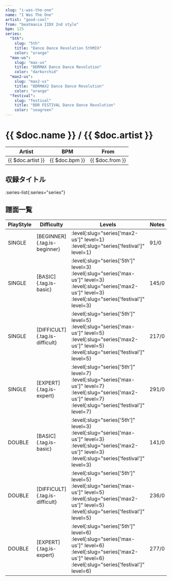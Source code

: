 ```yaml
---
slug: "i-was-the-one"
name: "I Was The One"
artist: "good-cool"
from: "beatmania IIDX 2nd style"
bpm: 125
series:
  "5th":
    slug: "5th"
    title: "Dance Dance Revolution 5thMIX"
    color: "orange"
  "max-us":
    slug: "max-us"
    title: "DDRMAX Dance Dance Revolution"
    color: "darkorchid"
  "max2-us":
    slug: "max2-us"
    title: "DDRMAX2 Dance Dance Revolution"
    color: "orange"
  "festival":
    slug: "festival"
    title: "DDR FESTIVAL Dance Dance Revolution"
    color: "seagreen"
---
```


# {{ $doc.name }} / {{ $doc.artist }}

|Artist|BPM|From|
|------|---|----|
|{{ $doc.artist }}|{{ $doc.bpm }}|{{ $doc.from }}|

## 収録タイトル

:series-list{:series="series"}

## 譜面一覧

|PlayStyle|Difficulty|Levels|Notes|Movie|
|---------|----------|------|-----|-----|
|SINGLE|[BEGINNER]{.tag.is-beginner}|:level{:slug="series['max2-us']" level=1} :level{:slug="series['festival']" level=1}|91/0||
|SINGLE|[BASIC]{.tag.is-basic}|:level{:slug="series['5th']" level=3} :level{:slug="series['max-us']" level=3} :level{:slug="series['max2-us']" level=3} :level{:slug="series['festival']" level=3}|145/0||
|SINGLE|[DIFFICULT]{.tag.is-difficult}|:level{:slug="series['5th']" level=5} :level{:slug="series['max-us']" level=5} :level{:slug="series['max2-us']" level=5} :level{:slug="series['festival']" level=5}|217/0||
|SINGLE|[EXPERT]{.tag.is-expert}|:level{:slug="series['5th']" level=7} :level{:slug="series['max-us']" level=7} :level{:slug="series['max2-us']" level=7} :level{:slug="series['festival']" level=7}|291/0||
|DOUBLE|[BASIC]{.tag.is-basic}|:level{:slug="series['5th']" level=3} :level{:slug="series['max-us']" level=3} :level{:slug="series['max2-us']" level=3} :level{:slug="series['festival']" level=3}|141/0||
|DOUBLE|[DIFFICULT]{.tag.is-difficult}|:level{:slug="series['5th']" level=5} :level{:slug="series['max-us']" level=5} :level{:slug="series['max2-us']" level=5} :level{:slug="series['festival']" level=5}|236/0||
|DOUBLE|[EXPERT]{.tag.is-expert}|:level{:slug="series['5th']" level=6} :level{:slug="series['max-us']" level=6} :level{:slug="series['max2-us']" level=6} :level{:slug="series['festival']" level=6}|277/0||
